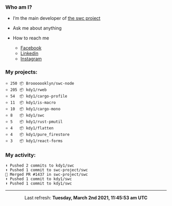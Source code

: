 ### Who am I?

- I’m the main developer of [the swc project](https://github.com/swc-project/swc)

- Ask me about anything

- How to reach me
  - [Facebook](https://www.facebook.com/profile.php?id=100024888122318)
  - [Linkedin](https://www.linkedin.com/in/kdy1/)
  - [Instagram](https://www.instagram.com/kdy1123/)

### My projects:

```
⭐️ 250 📦 Brooooooklyn/swc-node
⭐️ 205 📦 kdy1/rweb
⭐️ 54  📦 kdy1/cargo-profile
⭐️ 11  📦 kdy1/is-macro
⭐️ 10  📦 kdy1/cargo-mono
⭐️ 8   📦 kdy1/swc
⭐️ 5   📦 kdy1/rust-pmutil
⭐️ 4   📦 kdy1/flatten
⭐️ 4   📦 kdy1/pure_firestore
⭐️ 3   📦 kdy1/react-forms
```

### My activity:

```
⬆️ Pushed 2 commits to kdy1/swc
⬆️ Pushed 1 commit to swc-project/swc
🎉 Merged PR #1437 in swc-project/swc
⬆️ Pushed 1 commit to kdy1/swc
⬆️ Pushed 1 commit to kdy1/swc
```

------------
<p align="center">Last refresh: <b>Tuesday, March 2nd 2021, 11:45:53 am UTC</b></p>